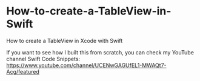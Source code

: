 # How-to-create-a-TableView-in-Swift
How to create a TableView in Xcode with Swift

If you want to see how I built this from scratch, you can check my YouTube channel Swift Code Snippets: https://www.youtube.com/channel/UCENwGAGUfEL1-MWAQt7-Acg/featured
